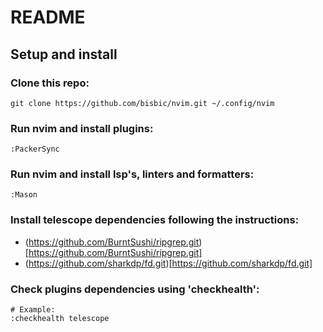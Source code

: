 # README

## Setup and install

### Clone this repo:
```
git clone https://github.com/bisbic/nvim.git ~/.config/nvim
```

### Run nvim and install plugins:
```
:PackerSync
```

### Run nvim and install lsp's, linters and formatters:
```
:Mason
```

### Install telescope dependencies following the instructions:
- (https://github.com/BurntSushi/ripgrep.git)[https://github.com/BurntSushi/ripgrep.git]
- (https://github.com/sharkdp/fd.git)[https://github.com/sharkdp/fd.git]

### Check plugins dependencies using 'checkhealth':
```
# Example:
:checkhealth telescope
```
